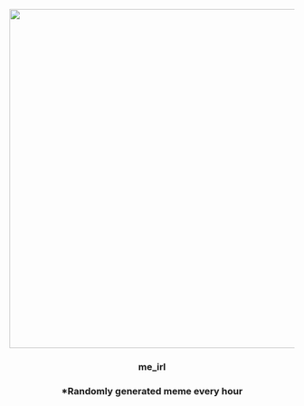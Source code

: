 <p align="center">
        <img src="https://i.redd.it/x5ta2f468v191.jpg" width="600" height="600">
        </p>
        <h3 align="center">me_irl</h3>
        <h3 align="center">*Randomly generated meme every hour</h3>
    